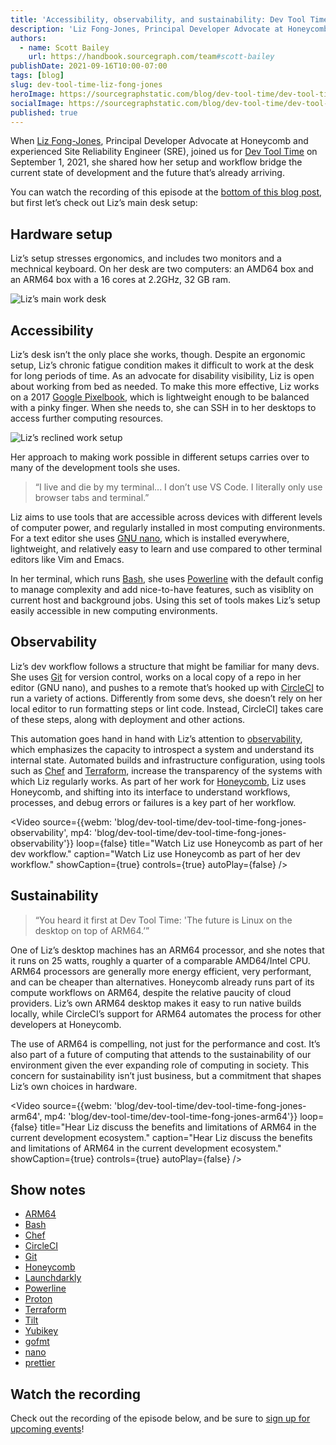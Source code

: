 ```yaml
---
title: 'Accessibility, observability, and sustainability: Dev Tool Time with Liz Fong-Jones'
description: 'Liz Fong-Jones, Principal Developer Advocate at Honeycomb and long-time Site Reliability Engineer (SRE), shares how nano, Honeycomb, and ARM processors fit together into a moveable, minimal workflow for development.'
authors:
  - name: Scott Bailey
    url: https://handbook.sourcegraph.com/team#scott-bailey
publishDate: 2021-09-16T10:00-07:00
tags: [blog]
slug: dev-tool-time-liz-fong-jones
heroImage: https://sourcegraphstatic.com/blog/dev-tool-time/dev-tool-time-fong-jones-cover.jpg
socialImage: https://sourcegraphstatic.com/blog/dev-tool-time/dev-tool-time-fong-jones-cover.jpg
published: true
---
```


When [Liz Fong-Jones](https://www.lizthegrey.com/), Principal Developer Advocate at Honeycomb and experienced Site Reliability Engineer (SRE), joined us for [Dev Tool Time](https://info.sourcegraph.com/dev-tool-time) on September 1, 2021, she shared how her setup and workflow bridge the current state of development and the future that’s already arriving.

You can watch the recording of this episode at the [bottom of this blog post](#Watch-the-recording), but first let’s check out Liz’s main desk setup:

## Hardware setup

Liz’s setup stresses ergonomics, and includes two monitors and a mechnical keyboard. On her desk are two computers: an AMD64 box and an ARM64 box with a 16 cores at 2.2GHz, 32 GB ram.

![Liz’s main work desk](https://sourcegraphstatic.com/blog/dev-tool-time/dev-tool-time-fong-jones-desk.jpg)

## Accessibility

Liz’s desk isn’t the only place she works, though. Despite an ergonomic setup, Liz’s chronic fatigue condition makes it difficult to work at the desk for long periods of time. As an advocate for disability visibility, Liz is open about working from bed as needed. To make this more effective, Liz works on a 2017 [Google Pixelbook](https://support.google.com/pixelbook/answer/7503982?hl=en), which is lightweight enough to be balanced with a pinky finger. When she needs to, she can SSH in to her desktops to access further computing resources.

![Liz’s reclined work setup](https://sourcegraphstatic.com/blog/dev-tool-time/dev-tool-time-fong-jones-bed-cropped.jpg)

Her approach to making work possible in different setups carries over to many of the development tools she uses.

> “I live and die by my terminal... I don’t use VS Code. I literally only use browser tabs and terminal.”

Liz aims to use tools that are accessible across devices with different levels of computer power, and regularly installed in most computing environments. For a text editor she uses [GNU nano](https://www.nano-editor.org/), which is installed everywhere, lightweight, and relatively easy to learn and use compared to other terminal editors like Vim and Emacs.

In her terminal, which runs [Bash](https://www.gnu.org/software/bash/), she uses [Powerline](https://powerline.readthedocs.io/en/latest/index.html) with the default config to manage complexity and add nice-to-have features, such as visiblity on current host and background jobs. Using this set of tools makes Liz’s setup easily accessible in new computing environments.

## Observability

Liz’s dev workflow follows a structure that might be familiar for many devs. She uses [Git](https://git-scm.com/) for version control, works on a local copy of a repo in her editor (GNU nano), and pushes to a remote that’s hooked up with [CircleCI](https://circleci.com/) to run a variety of actions. Differently from some devs, she doesn’t rely on her local editor to run formatting steps or lint code. Instead, CircleCI] takes care of these steps, along with deployment and other actions.

This automation goes hand in hand with Liz’s attention to [observability](https://www.honeycomb.io/what-is-observability/), which emphasizes the capacity to introspect a system and understand its internal state. Automated builds and infrastructure configuration, using tools such as [Chef](https://www.chef.io/) and [Terraform](https://www.terraform.io/), increase the transparency of the systems with which Liz regularly works. As part of her work for [Honeycomb](https://www.honeycomb.io/), Liz uses Honeycomb, and shifting into its interface to understand workflows, processes, and debug errors or failures is a key part of her workflow.

<Video 
  source={{webm: 'blog/dev-tool-time/dev-tool-time-fong-jones-observability', mp4: 'blog/dev-tool-time/dev-tool-time-fong-jones-observability'}} 
  loop={false}
  title="Watch Liz use Honeycomb as part of her dev workflow." 
  caption="Watch Liz use Honeycomb as part of her dev workflow."
  showCaption={true}
  controls={true}
  autoPlay={false}
/>

## Sustainability

> “You heard it first at Dev Tool Time: 'The future is Linux on the desktop on top of ARM64.’”

One of Liz’s desktop machines has an ARM64 processor, and she notes that it runs on 25 watts, roughly a quarter of a comparable AMD64/Intel CPU. ARM64 processors are generally more energy efficient, very performant, and can be cheaper than alternatives. Honeycomb already runs part of its compute workflows on ARM64, despite the relative paucity of cloud providers. Liz’s own ARM64 desktop makes it easy to run native builds locally, while CircleCI’s support for ARM64 automates the process for other developers at Honeycomb.

The use of ARM64 is compelling, not just for the performance and cost. It’s also part of a future of computing that attends to the sustainability of our environment given the ever expanding role of computing in society. This concern for sustainability isn’t just business, but a commitment that shapes Liz’s own choices in hardware.

<Video 
  source={{webm: 'blog/dev-tool-time/dev-tool-time-fong-jones-arm64', mp4: 'blog/dev-tool-time/dev-tool-time-fong-jones-arm64'}} 
  loop={false}
  title="Hear Liz discuss the benefits and limitations of ARM64 in the current development ecosystem." 
  caption="Hear Liz discuss the benefits and limitations of ARM64 in the current development ecosystem."
  showCaption={true}
  controls={true}
  autoPlay={false}
/>

## Show notes

- [ARM64](https://en.wikipedia.org/wiki/AArch64)
- [Bash](https://www.gnu.org/software/bash/)
- [Chef](https://www.chef.io/)
- [CircleCI](https://circleci.com/)
- [Git](https://git-scm.com/)
- [Honeycomb](https://www.honeycomb.io/)
- [Launchdarkly](https://launchdarkly.com/)
- [Powerline](https://powerline.readthedocs.io/en/latest/index.html)
- [Proton](https://github.com/ValveSoftware/Proton)
- [Terraform](https://www.terraform.io/)
- [Tilt](https://tilt.dev/)
- [Yubikey](https://www.yubico.com/)
- [gofmt](https://pkg.go.dev/cmd/gofmt)
- [nano](https://www.nano-editor.org/)
- [prettier](https://prettier.io/)

## Watch the recording

Check out the recording of the episode below, and be sure to [sign up for upcoming events](https://info.sourcegraph.com/dev-tool-time)!

<YouTube 
  title="Dev Tool Time with Liz Fong-Jones"
  id="QlR9jdj0sa4"
/>
